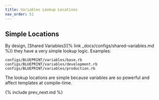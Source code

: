 ```yaml
---
title: Variables Lookup Locations
nav_order: 51
---
```


## Simple Locations

By design, [Shared Variables]({% link _docs/configs/shared-variables.md %}) they have a very simple lookup logic. Examples:

    configs/BLUEPRINT/variables/base.rb
    configs/BLUEPRINT/variables/development.rb
    configs/BLUEPRINT/variables/production.rb

The lookup locations are simple because variables are so powerful and affect templates at compile-time.

{% include prev_next.md %}
